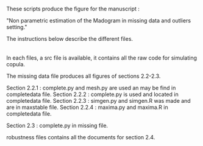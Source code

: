 These scripts produce the figure for the manuscript :

"Non parametric estimation of the Madogram in missing data and outliers setting."

The instructions below describe the different files.

######

In each files, a src file is available, it contains all the raw code for simulating copula.

The missing data file produces all figures of sections 2.2-2.3.

Section 2.2.1 : complete.py and mesh.py are used an may be find in completedata file.
Section 2.2.2 : complete.py is used and located in completedata file.
Section 2.2.3 : simgen.py and simgen.R was made and are in maxstable file.
Section 2.2.4 : maxima.py and maxima.R in completedata file.

Section 2.3 : complete.py in missing file.

robustness files contains all the documents for section 2.4.
